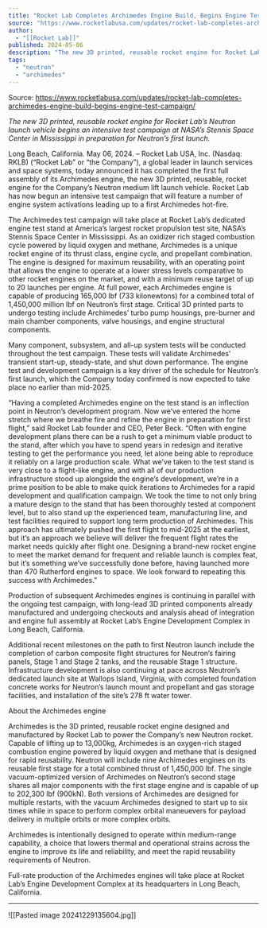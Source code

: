 ```yaml
---
title: "Rocket Lab Completes Archimedes Engine Build, Begins Engine Test Campaign "
source: "https://www.rocketlabusa.com/updates/rocket-lab-completes-archimedes-engine-build-begins-engine-test-campaign/"
author:
  - "[[Rocket Lab]]"
published: 2024-05-06
description: "The new 3D printed, reusable rocket engine for Rocket Lab’s Neutron launch vehicle begins an intensive test campaign at NASA’s Stennis Space Center in Mississippi in preparation for Neutron’s first launch."
tags:
  - "neutron"
  - "archimedes"
---
```


Source: https://www.rocketlabusa.com/updates/rocket-lab-completes-archimedes-engine-build-begins-engine-test-campaign/

*The new 3D printed, reusable rocket engine for Rocket Lab’s Neutron launch vehicle begins an intensive test campaign at NASA’s Stennis Space Center in Mississippi in preparation for Neutron’s first launch.*  

Long Beach, California. May 06, 2024. – Rocket Lab USA, Inc. (Nasdaq: RKLB) (“Rocket Lab” or “the Company”), a global leader in launch services and space systems, today announced it has completed the first full assembly of its Archimedes engine, the new 3D printed, reusable, rocket engine for the Company’s Neutron medium lift launch vehicle. Rocket Lab has now begun an intensive test campaign that will feature a number of engine system activations leading up to a first Archimedes hot-fire.

The Archimedes test campaign will take place at Rocket Lab’s dedicated engine test stand at America’s largest rocket propulsion test site, NASA’s Stennis Space Center in Mississippi. As an oxidizer rich staged combustion cycle powered by liquid oxygen and methane, Archimedes is a unique rocket engine of its thrust class, engine cycle, and propellant combination. The engine is designed for maximum reusability, with an operating point that allows the engine to operate at a lower stress levels comparative to other rocket engines on the market, and with a minimum reuse target of up to 20 launches per engine. At full power, each Archimedes engine is capable of producing 165,000 lbf (733 kilonewtons) for a combined total of 1,450,000 million lbf on Neutron’s first stage. Critical 3D printed parts to undergo testing include Archimedes’ turbo pump housings, pre-burner and main chamber components, valve housings, and engine structural components.

Many component, subsystem, and all-up system tests will be conducted throughout the test campaign. These tests will validate Archimedes’ transient start-up, steady-state, and shut down performance. The engine test and development campaign is a key driver of the schedule for Neutron’s first launch, which the Company today confirmed is now expected to take place no earlier than mid-2025.

“Having a completed Archimedes engine on the test stand is an inflection point in Neutron’s development program. Now we’ve entered the home stretch where we breathe fire and refine the engine in preparation for first flight,” said Rocket Lab founder and CEO, Peter Beck. “Often with engine development plans there can be a rush to get a minimum viable product to the stand, after which you have to spend years in redesign and iterative testing to get the performance you need, let alone being able to reproduce it reliably on a large production scale. What we’ve taken to the test stand is very close to a flight-like engine, and with all of our production infrastructure stood up alongside the engine’s development, we’re in a prime position to be able to make quick iterations to Archimedes for a rapid development and qualification campaign. We took the time to not only bring a mature design to the stand that has been thoroughly tested at component level, but to also stand up the experienced team, manufacturing line, and test facilities required to support long term production of Archimedes. This approach has ultimately pushed the first flight to mid-2025 at the earliest, but it’s an approach we believe will deliver the frequent flight rates the market needs quickly after flight one. Designing a brand-new rocket engine to meet the market demand for frequent and reliable launch is complex feat, but it’s something we’ve successfully done before, having launched more than 470 Rutherford engines to space. We look forward to repeating this success with Archimedes.”

Production of subsequent Archimedes engines is continuing in parallel with the ongoing test campaign, with long-lead 3D printed components already manufactured and undergoing checkouts and analysis ahead of integration and engine full assembly at Rocket Lab’s Engine Development Complex in Long Beach, California.

Additional recent milestones on the path to first Neutron launch include the completion of carbon composite flight structures for Neutron’s fairing panels, Stage 1 and Stage 2 tanks, and the reusable Stage 1 structure. Infrastructure development is also continuing at pace across Neutron’s dedicated launch site at Wallops Island, Virginia, with completed foundation concrete works for Neutron’s launch mount and propellant and gas storage facilities, and installation of the site’s 278 ft water tower.

About the Archimedes engine

Archimedes is the 3D printed, reusable rocket engine designed and manufactured by Rocket Lab to power the Company’s new Neutron rocket. Capable of lifting up to 13,000kg, Archimedes is an oxygen-rich staged combustion engine powered by liquid oxygen and methane that is designed for rapid reusability. Neutron will include nine Archimedes engines on its reusable first stage for a total combined thrust of 1,450,000 lbf. The single vacuum-optimized version of Archimedes on Neutron’s second stage shares all major components with the first stage engine and is capable of up to 202,300 lbf (900kN). Both versions of Archimedes are designed for multiple restarts, with the vacuum Archimedes designed to start up to six times while in space to perform complex orbital maneuevers for payload delivery in multiple orbits or more complex orbits.

Archimedes is intentionally designed to operate within medium-range capability, a choice that lowers thermal and operational strains across the engine to improve its life and reliability, and meet the rapid reusability requirements of Neutron.

Full-rate production of the Archimedes engines will take place at Rocket Lab’s Engine Development Complex at its headquarters in Long Beach, California.

---

![[Pasted image 20241229135604.jpg]]